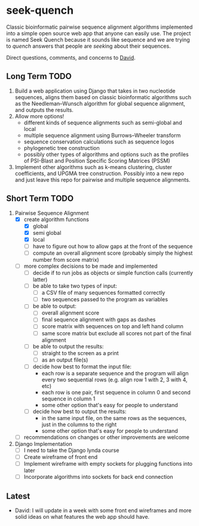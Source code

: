 # seek-quench
Classic bioinformatic pairwise sequence alignment algorithms implemented into a simple open source web app that anyone can easily use. The project is named Seek Quench because it sounds like sequence and we are trying to *quench* answers that people are *seek*ing about their sequences.

Direct questions, comments, and concerns to [David](https://github.com/KEYS248).

## Long Term TODO
1. Build a web application using Django that takes in two nucleotide sequences, aligns them based on classic bioinformatic algorithms such as the Needleman–Wunsch algorithm for global sequence alignment, and outputs the results.
2. Allow more options!
	* different kinds of sequence alignments such as semi-global and local
	* multiple sequence alignment using Burrows–Wheeler transform
	* sequence conservation calculations such as sequence logos
	* phylogenetic tree construction
	* possibly other types of algorithms and options such as the profiles of PSI-Blast and Position Specific Scoring Matrices (PSSM)
3. Implement other algorithms such as k-means clustering, cluster coefficients, and UPGMA tree construction. Possibly into a new repo and just leave this repo for pairwise and multiple sequence alignments.

## Short Term TODO
1. Pairwise Sequence Alignment
	- [x] create algorithm functions
		- [x] global
		- [x] semi global
		- [x] local
		- [ ] have to figure out how to allow gaps at the front of the sequence
		- [ ] compute an overall alignment score (probably simply the highest number from score matrix)
	- [ ] more complex decisions to be made and implemented
		- [ ] decide if to run jobs as objects or simple function calls (currently latter)
		- [ ] be able to take two types of input: 
			- [ ] a CSV file of many sequences formatted correctly
			- [ ] two sequences passed to the program as variables
		- [ ] be able to output:
			- [ ] overall alignment score
			- [ ] final sequence alignment with gaps as dashes
			- [ ] score matrix with sequences on top and left hand column
			- [ ] same score matrix but exclude all scores not part of the final alignment
		- [ ] be able to output the results:
			- [ ] straight to the screen as a print
			- [ ] as an output file(s)
		- [ ] decide how best to format the input file:
			- each row is a separate sequence and the program will align every two sequential rows (e.g. align row 1 with 2, 3 with 4, etc)
			- each row is one pair, first sequence in column 0 and second sequence in column 1
			- some other option that's easy for people to understand
		- [ ] decide how best to output the results:
			- in the same input file, on the same rows as the sequences, just in the columns to the right
			- some other option that's easy for people to understand
	- [ ] recommendations on changes or other improvements are welcome
2. Django Implementation
	- [ ] I need to take the Django lynda course
	- [ ] Create wireframe of front end
	- [ ] Implement wireframe with empty sockets for plugging functions into later
	- [ ] Incorporate algorithms into sockets for back end connection
	
## Latest
- David: I will update in a week with some front end wireframes and more solid ideas on what features the web app should have.
